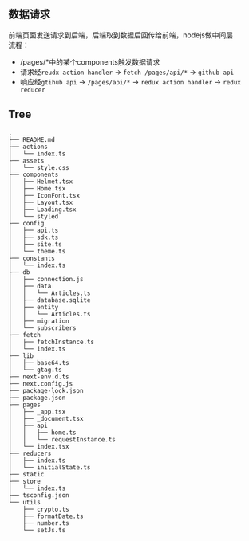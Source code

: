 ## 数据请求  
前端页面发送请求到后端，后端取到数据后回传给前端，nodejs做中间层  
流程：
- /pages/*中的某个components触发数据请求
- 请求经`reudx action handler` -> `fetch /pages/api/*` -> `github api`
- 响应经`gtihub api` -> `/pages/api/*` -> `redux action handler` -> `redux reducer`  

## Tree
```
.
├── README.md
├── actions
│   └── index.ts
├── assets
│   └── style.css
├── components
│   ├── Helmet.tsx
│   ├── Home.tsx
│   ├── IconFont.tsx
│   ├── Layout.tsx
│   ├── Loading.tsx
│   └── styled
├── config
│   ├── api.ts
│   ├── sdk.ts
│   ├── site.ts
│   └── theme.ts
├── constants
│   └── index.ts
├── db
│   ├── connection.js
│   ├── data
│   │   └── Articles.ts
│   ├── database.sqlite
│   ├── entity
│   │   └── Articles.ts
│   ├── migration
│   └── subscribers
├── fetch
│   ├── fetchInstance.ts
│   └── index.ts
├── lib
│   ├── base64.ts
│   └── gtag.ts
├── next-env.d.ts
├── next.config.js
├── package-lock.json
├── package.json
├── pages
│   ├── _app.tsx
│   ├── _document.tsx
│   ├── api
│   │   ├── home.ts
│   │   └── requestInstance.ts
│   └── index.tsx
├── reducers
│   ├── index.ts
│   └── initialState.ts
├── static
├── store
│   └── index.ts
├── tsconfig.json
└── utils
    ├── crypto.ts
    ├── formatDate.ts
    ├── number.ts
    └── setJs.ts
```

